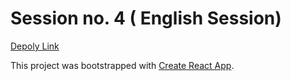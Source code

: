 # Session no. 4 ( English Session)

[Depoly Link](http://hina_bootcamp_session4.surge.sh//)

This project was bootstrapped with [Create React App](https://github.com/facebook/create-react-app).
